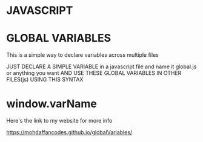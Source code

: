 # JAVASCRIPT
# GLOBAL VARIABLES 

This is a simple way to declare variables across multiple files

JUST DECLARE A SIMPLE VARIABLE in a javascript file and name it global.js or anything you want AND USE THESE GLOBAL VARIABLES IN OTHER FILES(js) USING THIS SYNTAX
# window.varName

Here's the link to my website for more info

https://mohdaffancodes.github.io/globalVariables/

